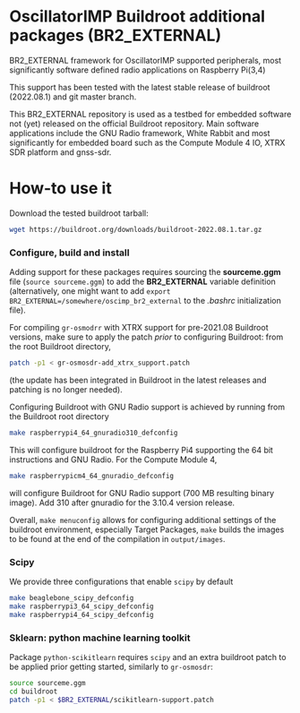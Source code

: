 # OscillatorIMP Buildroot additional packages (BR2_EXTERNAL)
BR2_EXTERNAL framework for OscillatorIMP supported peripherals, most significantly
software defined radio applications on Raspberry Pi(3,4)

This support has been tested with the latest stable release of buildroot (2022.08.1) and git master branch.

This BR2_EXTERNAL repository is used as a testbed for embedded software not (yet) released on the official
Buildroot repository. Main software applications include the GNU Radio framework, White Rabbit and most significantly
for embedded board such as the Compute Module 4 IO, XTRX SDR platform and gnss-sdr.

How-to use it
=============

Download the tested buildroot tarball:
```bash
wget https://buildroot.org/downloads/buildroot-2022.08.1.tar.gz
```

### Configure, build and install

Adding support for these packages requires sourcing the **sourceme.ggm** file (``source sourceme.ggm``) 
to add the **BR2_EXTERNAL** variable definition (alternatively, one might want to add <code>export
BR2_EXTERNAL=/somewhere/oscimp_br2_external</code> to the *.bashrc* initialization file).

For compiling ``gr-osmodrr`` with XTRX support for pre-2021.08 Buildroot versions, make sure to apply the 
patch *prior* to configuring Buildroot: from the root Buildroot directory,
```bash
patch -p1 < gr-osmosdr-add_xtrx_support.patch
```
(the update has been integrated in Buildroot in the latest releases and patching is no longer needed).

Configuring Buildroot with GNU Radio support is achieved by running from the Buildroot root directory  
```bash
make raspberrypi4_64_gnuradio310_defconfig
```
This will configure buildroot for the Raspberry Pi4 supporting the 64 bit instructions and GNU Radio. For
the Compute Module 4,
```bash
make raspberrypicm4_64_gnuradio_defconfig
```
will configure Buildroot for GNU Radio support (700 MB resulting binary image). Add 310 after gnuradio for the 3.10.4
version release.

Overall, <code>make menuconfig</code> allows for configuring
additional settings of the buildroot environment, especially Target Packages, <code>make</code> builds
the images to be found at the end of the compilation in <code>output/images</code>.

### Scipy

We provide three configurations that enable `scipy` by default

```bash
make beaglebone_scipy_defconfig
make raspberrypi3_64_scipy_defconfig
make raspberrypi4_64_scipy_defconfig
```

### Sklearn: python machine learning toolkit

Package `python-scikitlearn` requires `scipy` and 
an extra buildroot patch to be applied prior getting started, similarly to `gr-osmosdr`:

```bash
source sourceme.ggm
cd buildroot
patch -p1 < $BR2_EXTERNAL/scikitlearn-support.patch
```
